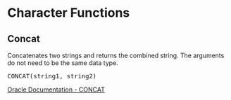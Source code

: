 # Character Functions

## Concat
Concatenates two strings and returns the combined string.
The arguments do not need to be the same data type.

<pre>CONCAT(string1, string2)</pre>

[Oracle Documentation - CONCAT](https://docs.oracle.com/en/database/oracle/oracle-database/21/sqlrf/CONCAT.html)
